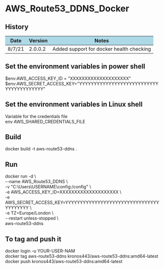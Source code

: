# AWS_Route53_DDNS_Docker
## History
<table>
<thead>
<tr bgcolor="lightblue"><th align="center">Date</th>
<th>Version</th>
<th>Notes</th>
</tr>
</thead>
<tbody><tr>
<td align="left">8/7/21</td>
<td align="left">2.0.0.2</td>
<td align="left">Added support for docker health checking</td>
</tr>
</tbody></table>

## Set the environment variables in power shell
$env:AWS_ACCESS_KEY_ID = "XXXXXXXXXXXXXXXXXXXX" <br>
$env:AWS_SECRET_ACCESS_KEY="YYYYYYYYYYYYYYYYYYYYYYYYYYYYYYYYYYYYYYYY" <br>

## Set the environment variables in Linux shell
Variable for the credentials file <br>
env AWS_SHARED_CREDENTIALS_FILE <br>

## Build
docker build -t aws-route53-ddns . 

## Run
docker run -d \ <br>
    --name AWS_Route53_DDNS \ <br>
    -v "C:\Users\USERNAME\config:/config" \ <br>
    -e AWS_ACCESS_KEY_ID=XXXXXXXXXXXXXXXXXXXX \ <br>
    -e AWS_SECRET_ACCESS_KEY=YYYYYYYYYYYYYYYYYYYYYYYYYYYYYYYYYYYYYYYY \ <br>
    -e TZ=Europe/London \ <br>
    --restart unless-stopped \ <br>
    aws-route53-ddns <br>

## To tag and push it
docker login -u YOUR-USER-NAM <br>
docker tag aws-route53-ddns kronos443/aws-route53-ddns:amd64-latest <br>
docker push kronos443/aws-route53-ddns:amd64-latest <br>
